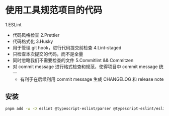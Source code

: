 # 使用工具规范项目的代码

1.ESLint

- 代码风格检查
2.Prettier
- 代码格式化
3.Husky
- 用于管理 git hook，进行代码提交前检查
4.Lint-staged
- 只检查本次提交的代码，而不是全量
- 同时忽略我们不需要检查的文件
5.Commitlint && Commitzen
- 对 commit message 进行格式检查和规范，使得项目中 commit message 统一
  - 有利于在后续利用 commit message 生成 CHANGELOG 和 release note

## 安装

```bash
pnpm add -w -D eslint @typescript-eslint/parser @typescript-eslint/eslint-plugin
```
